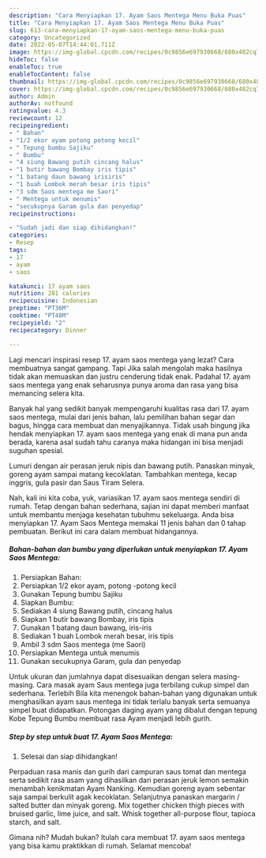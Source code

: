 ```yaml
---
description: "Cara Menyiapkan 17. Ayam Saos Mentega Menu Buka Puas"
title: "Cara Menyiapkan 17. Ayam Saos Mentega Menu Buka Puas"
slug: 613-cara-menyiapkan-17-ayam-saos-mentega-menu-buka-puas
category: Uncategorized
date: 2022-05-07T14:44:01.711Z
image: https://img-global.cpcdn.com/recipes/0c9856e697930668/680x482cq70/17-ayam-saos-mentega-foto-resep-utama.jpg
hideToc: false
enableToc: true
enableTocContent: false
thumbnail: https://img-global.cpcdn.com/recipes/0c9856e697930668/680x482cq70/17-ayam-saos-mentega-foto-resep-utama.jpg
cover: https://img-global.cpcdn.com/recipes/0c9856e697930668/680x482cq70/17-ayam-saos-mentega-foto-resep-utama.jpg
author: Admin
authorAv: notfound
ratingvalue: 4.3
reviewcount: 12
recipeingredient:
- " Bahan"
- "1/2 ekor ayam potong potong kecil"
- " Tepung bumbu Sajiku"
- " Bumbu"
- "4 siung Bawang putih cincang halus"
- "1 butir bawang Bombay iris tipis"
- "1 batang daun bawang irisiris"
- "1 buah Lombok merah besar iris tipis"
- "3 sdm Saos mentega me Saori"
- " Mentega untuk menumis"
- "secukupnya Garam gula dan penyedap"
recipeinstructions:

- "Sudah jadi dan siap dihidangkan!"
categories:
- Resep
tags:
- 17
- ayam
- saos

katakunci: 17 ayam saos 
nutrition: 281 calories
recipecuisine: Indonesian
preptime: "PT36M"
cooktime: "PT48M"
recipeyield: "2"
recipecategory: Dinner

---
```



Lagi mencari inspirasi resep 17. ayam saos mentega yang lezat? Cara membuatnya sangat gampang. Tapi Jika salah mengolah maka hasilnya tidak akan memuaskan dan justru cenderung tidak enak. Padahal 17. ayam saos mentega yang enak seharusnya punya aroma dan rasa yang bisa memancing selera kita.


Banyak hal yang sedikit banyak mempengaruhi kualitas rasa dari 17. ayam saos mentega, mulai dari jenis bahan, lalu pemilihan bahan segar dan bagus, hingga cara membuat dan menyajikannya. Tidak usah bingung jika hendak menyiapkan 17. ayam saos mentega yang enak di mana pun anda berada, karena asal sudah tahu caranya maka hidangan ini bisa menjadi suguhan spesial.

Lumuri dengan air perasan jeruk nipis dan bawang putih. Panaskan minyak, goreng ayam sampai matang kecoklatan. Tambahkan mentega, kecap inggris, gula pasir dan Saus Tiram Selera.


Nah, kali ini kita coba, yuk, variasikan 17. ayam saos mentega sendiri di rumah. Tetap dengan bahan sederhana, sajian ini dapat memberi manfaat untuk membantu menjaga kesehatan tubuhmu sekeluarga. Anda bisa menyiapkan 17. Ayam Saos Mentega memakai 11 jenis bahan dan 0 tahap pembuatan. Berikut ini cara dalam membuat hidangannya.

<!--inarticleads1-->

##### Bahan-bahan dan bumbu yang diperlukan untuk menyiapkan 17. Ayam Saos Mentega:

1. Persiapkan  Bahan:
1. Persiapkan 1/2 ekor ayam, potong -potong kecil
1. Gunakan  Tepung bumbu Sajiku
1. Siapkan  Bumbu:
1. Sediakan 4 siung Bawang putih, cincang halus
1. Siapkan 1 butir bawang Bombay, iris tipis
1. Gunakan 1 batang daun bawang, iris-iris
1. Sediakan 1 buah Lombok merah besar, iris tipis
1. Ambil 3 sdm Saos mentega (me Saori)
1. Persiapkan  Mentega untuk menumis
1. Gunakan secukupnya Garam, gula dan penyedap


Untuk ukuran dan jumlahnya dapat disesuaikan dengan selera masing-masing. Cara masak ayam Saus mentega juga terbilang cukup simpel dan sederhana. Terlebih Bila kita menengok bahan-bahan yang digunakan untuk menghasilkan ayam saus mentega ini tidak terlalu banyak serta semuanya simpel buat didapatkan. Potongan daging ayam yang dibalut dengan tepung Kobe Tepung Bumbu membuat rasa Ayam menjadi lebih gurih. 

<!--inarticleads2-->

##### Step by step untuk buat 17. Ayam Saos Mentega:


1. Selesai dan siap dihidangkan!

Perpaduan rasa manis dan gurih dari campuran saus tomat dan mentega serta sedikit rasa asam yang dihasilkan dari perasan jeruk lemon semakin menambah kenikmatan Ayam Nanking. Kemudian goreng ayam sebentar saja sampai berkulit agak kecoklatan. Selanjutnya panaskan margarin / salted butter dan minyak goreng. Mix together chicken thigh pieces with bruised garlic, lime juice, and salt. Whisk together all-purpose flour, tapioca starch, and salt. 

Gimana nih? Mudah bukan? Itulah cara membuat 17. ayam saos mentega yang bisa kamu praktikkan di rumah. Selamat mencoba!
